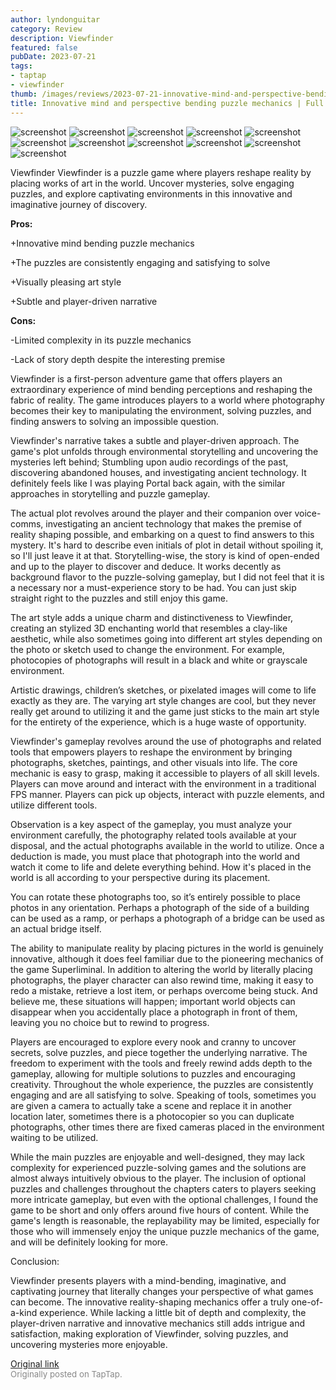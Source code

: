 ```yaml
---
author: lyndonguitar
category: Review
description: Viewfinder
featured: false
pubDate: 2023-07-21
tags:
- taptap
- viewfinder
thumb: /images/reviews/2023-07-21-innovative-mind-and-perspective-bending-puzzle-mechanics--full-review---viewfinder-0.avif
title: Innovative mind and perspective bending puzzle mechanics | Full Review - Viewfinder
---
```


<div class="gallery">
  <img src="/images/reviews/2023-07-21-innovative-mind-and-perspective-bending-puzzle-mechanics--full-review---viewfinder-0.avif" alt="screenshot" />
  <img src="/images/reviews/2023-07-21-innovative-mind-and-perspective-bending-puzzle-mechanics--full-review---viewfinder-1.avif" alt="screenshot" />
  <img src="/images/reviews/2023-07-21-innovative-mind-and-perspective-bending-puzzle-mechanics--full-review---viewfinder-2.avif" alt="screenshot" />
  <img src="/images/reviews/2023-07-21-innovative-mind-and-perspective-bending-puzzle-mechanics--full-review---viewfinder-3.avif" alt="screenshot" />
  <img src="/images/reviews/2023-07-21-innovative-mind-and-perspective-bending-puzzle-mechanics--full-review---viewfinder-4.avif" alt="screenshot" />
  <img src="/images/reviews/2023-07-21-innovative-mind-and-perspective-bending-puzzle-mechanics--full-review---viewfinder-5.avif" alt="screenshot" />
  <img src="/images/reviews/2023-07-21-innovative-mind-and-perspective-bending-puzzle-mechanics--full-review---viewfinder-6.avif" alt="screenshot" />
  <img src="/images/reviews/2023-07-21-innovative-mind-and-perspective-bending-puzzle-mechanics--full-review---viewfinder-7.avif" alt="screenshot" />
  <img src="/images/reviews/2023-07-21-innovative-mind-and-perspective-bending-puzzle-mechanics--full-review---viewfinder-8.avif" alt="screenshot" />
  <img src="/images/reviews/2023-07-21-innovative-mind-and-perspective-bending-puzzle-mechanics--full-review---viewfinder-9.avif" alt="screenshot" />
  <img src="/images/reviews/2023-07-21-innovative-mind-and-perspective-bending-puzzle-mechanics--full-review---viewfinder-10.avif" alt="screenshot" />
</div>

Viewfinder
Viewfinder is a puzzle game where players reshape reality by placing works of art in the world. Uncover mysteries, solve engaging puzzles, and explore captivating environments in this innovative and imaginative journey of discovery.


**Pros:**


+Innovative mind bending puzzle mechanics

+The puzzles are consistently engaging and satisfying to solve

+Visually pleasing art style

+Subtle and player-driven narrative


**Cons:**


-Limited complexity in its puzzle mechanics

-Lack of story depth despite the interesting premise

Viewfinder is a first-person adventure game that offers players an extraordinary experience of mind bending perceptions and reshaping the fabric of reality. The game introduces players to a world where photography becomes their key to manipulating the environment, solving puzzles, and finding answers to solving an impossible question.

Viewfinder's narrative takes a subtle and player-driven approach. The game's plot unfolds through environmental storytelling and uncovering the mysteries left behind; Stumbling upon audio recordings of the past, discovering abandoned houses, and investigating ancient technology. It definitely feels like I was playing Portal back again, with the similar approaches in storytelling and puzzle gameplay.

The actual plot revolves around the player and their companion over voice-comms, investigating an ancient technology that makes the premise of reality shaping possible, and embarking on a quest to find answers to this mystery. It's hard to describe even initials of plot in detail without spoiling it, so I'll just leave it at that. Storytelling-wise, the story is kind of open-ended and up to the player to discover and deduce. It works decently as background flavor to the puzzle-solving gameplay, but I did not feel that it is a necessary nor a must-experience story to be had. You can just skip straight right to the puzzles and still enjoy this game.

The art style adds a unique charm and distinctiveness to Viewfinder, creating an stylized 3D enchanting world that resembles a clay-like aesthetic, while also sometimes going into different art styles depending on the photo or sketch used to change the environment. For example, photocopies of photographs will result in a black and white or grayscale environment.

Artistic drawings, children’s sketches, or pixelated images will come to life exactly as they are. The varying art style changes are cool, but they never really get around to utilizing it and the game just sticks to the main art style for the entirety of the experience, which is a huge waste of opportunity.

Viewfinder's gameplay revolves around the use of photographs and related tools that empowers players to reshape the environment by bringing photographs, sketches, paintings, and other visuals into life. The core mechanic is easy to grasp, making it accessible to players of all skill levels. Players can move around and interact with the environment in a traditional FPS manner. Players can pick up objects, interact with puzzle elements, and utilize different tools.

Observation is a key aspect of the gameplay, you must analyze your environment carefully, the photography related tools available at your disposal, and the actual photographs available in the world to utilize. Once a deduction is made, you must place that photograph into the world and watch it come to life and delete everything behind. How it's placed in the world is all according to your perspective during its placement.

You can rotate these photographs too, so it’s entirely possible to place photos in any orientation. Perhaps a photograph of the side of a building can be used as a ramp, or perhaps a photograph of a bridge can be used as an actual bridge itself.

The ability to manipulate reality by placing pictures in the world is genuinely innovative, although it does feel familiar due to the pioneering mechanics of the game Superliminal. In addition to altering the world by literally placing photographs, the player character can also rewind time, making it easy to redo a mistake, retrieve a lost item, or perhaps overcome being stuck. And believe me, these situations will happen; important world objects can disappear when you accidentally place a photograph in front of them, leaving you no choice but to rewind to progress.

Players are encouraged to explore every nook and cranny to uncover secrets, solve puzzles, and piece together the underlying narrative. The freedom to experiment with the tools and freely rewind adds depth to the gameplay, allowing for multiple solutions to puzzles and encouraging creativity. Throughout the whole experience, the puzzles are consistently engaging and are all satisfying to solve. Speaking of tools, sometimes you are given a camera to actually take a scene and replace it in another location later, sometimes there is a photocopier so you can duplicate photographs, other times there are fixed cameras placed in the environment waiting to be utilized.

While the main puzzles are enjoyable and well-designed, they may lack complexity for experienced puzzle-solving games and the solutions are almost always intuitively obvious to the player. The inclusion of optional puzzles and challenges throughout the chapters caters to players seeking more intricate gameplay, but even with the optional challenges, I found the game to be short and only offers around five hours of content. While the game's length is reasonable, the replayability may be limited, especially for those who will immensely enjoy the unique puzzle mechanics of the game, and will be definitely looking for more.

Conclusion:

Viewfinder presents players with a mind-bending, imaginative, and captivating journey that literally changes your perspective of what games can become. The innovative reality-shaping mechanics offer a truly one-of-a-kind experience. While lacking a little bit of depth and complexity, the player-driven narrative and innovative mechanics still adds intrigue and satisfaction, making exploration of Viewfinder, solving puzzles, and uncovering mysteries more enjoyable.

[Original link](https://m.taptap.io/post/6032178?share_id=3ff7cafa7378&utm_medium=share&utm_source=discord)<br><span style="font-size: 0.95em; color: #888;">Originally posted on TapTap.</span>